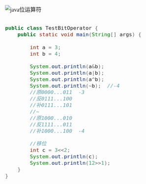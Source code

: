<font size = 4 face = "黑体">

![java位运算符](https://img-blog.csdnimg.cn/20200117135139435.png)


```java

public class TestBitOperator {
	public static void main(String[] args) {
		
		int a = 3;
		int b = 4;
		
		System.out.println(a&b);
		System.out.println(a|b);
		System.out.println(a^b);
		System.out.println(~b);  //-4
		//原0000...011  -3
		//反0111...100
		//补0111...101
		//~
		//原1000...010
		//反1111...011
		//补1000...100  -4
		
		//移位
		int c = 3<<2;
		System.out.println(c);
		System.out.println(12>>1);
	}
}

```

</font>